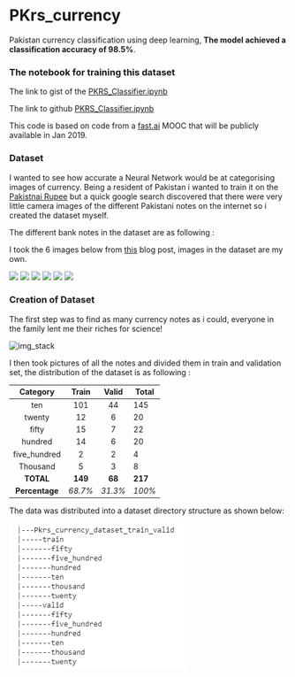 # PKrs_currency
Pakistan currency classification using deep learning, **The model achieved a classification accuracy of 98.5%**.

### The notebook for training this dataset
The link to gist of the [PKRS_Classifier.ipynb](https://colab.research.google.com/gist/GM223/c9673150974efd4e25fbc3bebded4351/pkrs_classifier.ipynb)

The link to github [PKRS_Classifier.ipynb](https://github.com/GM223/PKrs_currency/blob/master/PKRS_Classifier.ipynb)

This code is based on code from a [fast.ai](https://github.com/fastai/fastai) MOOC that will be publicly available in Jan 2019.

### Dataset
I wanted to see how accurate a Neural Network would be at categorising images of currency. Being a resident of Pakistan i wanted to train it on the [Pakistnai Rupee](https://en.wikipedia.org/wiki/Pakistani_rupee) but a quick google search discovered that there were very little camera images of the different Pakistani notes on the internet so i created the dataset myself.

The different bank notes in the dataset are as following : 

I took the 6 images below from [this](http://www.mkhalid.com/2008/04/27/pakistani-rupee-currency-note/) blog post, images in the dataset are my own.
<p float="left">
  <img src="http://www.mkhalid.com/wp-content/uploads/2008/04/10rupees2005jinnahpesha.jpg" width="300" />
  <img src="http://www.mkhalid.com/wp-content/uploads/2008/04/20rupees2008muhammad_ali_jinnahmohen-jo-daro_larkana.jpg" width="300" /> 
  <img src="http://www.mkhalid.com/wp-content/uploads/2008/04/PKR-50-note-300x300-july-9-2008.jpg" width="300" />
   <img src="http://www.mkhalid.com/wp-content/uploads/2008/04/100rupees2005muhammad_al.jpg" width="300" />
   <img src="http://www.mkhalid.com/wp-content/uploads/2008/04/500rupee2007muhammad_alibashahi_masjid_lahore.jpg" width="300" />
   <img src="http://www.mkhalid.com/wp-content/uploads/2008/04/1000rupeesjinnahislamia_college_peshawar.jpg" width="300" />
</p>

### Creation of Dataset
The first step was to find as many currency notes as i could, everyone in the family lent me their riches for science!
   
![img_stack](https://github.com/GM223/PKrs_currency/blob/master/others/InkedIMG_20181023_161942_LI_pile.jpg?raw=true)

I then took pictures of all the notes and divided them in train and validation set, the distribution of the dataset is as following :

| Category | Train | Valid | Total |
|:------------:|:-----:|:-----:|-------|
| ten | 101 | 44 | 145 |
| twenty | 12 | 6 | 20 |
| fifty | 15 | 7 | 22 |
| hundred | 14 | 6 | 20 |
| five_hundred | 2 | 2 | 4 |
| Thousand | 5 | 3 | 8 |
| **TOTAL** | **149** | **68** | **217** |
| **Percentage** | *68.7%* | *31.3%* | *100%* |

The data was distributed into a dataset directory structure as shown below:

![alt text](https://github.com/GM223/PKrs_currency/blob/master/others/direct_struct.PNG?raw=true)
